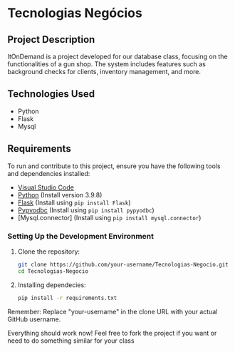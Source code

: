 # Tecnologias Negócios

## Project Description

ItOnDemand is a project developed for our database class, focusing on the functionalities of a gun shop. The system includes features such as background checks for clients, inventory management, and more.

## Technologies Used

- Python
- Flask
- Mysql

## Requirements

To run and contribute to this project, ensure you have the following tools and dependencies installed:

- [Visual Studio Code](https://code.visualstudio.com/)
- [Python](https://www.python.org/) (Install version 3.9.8)
- [Flask](https://flask.palletsprojects.com/en/3.0.x/) (Install using `pip install Flask`)
- [Pypyodbc](https://github.com/pypyodbc/pypyodbc) (Install using `pip install pypyodbc`)
- [Mysql.connector] (Install using `pip install mysql.connector`)
### Setting Up the Development Environment

1. Clone the repository:

   ```bash
   git clone https://github.com/your-username/Tecnologias-Negocio.git
   cd Tecnologias-Negocio

2. Installing dependecies:
   ```bash
   pip install -r requirements.txt
   

Remember:
Replace "your-username" in the clone URL with your actual GitHub username.

Everything should work now!
Feel free to fork the project if you want or need to do something similar for your class


